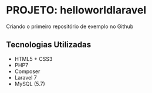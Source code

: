 # **PROJETO: helloworldlaravel**
Criando o primeiro repositório de exemplo no Github

## **Tecnologias Utilizadas**
* HTML5 + CSS3
* PHP7
* Composer
* Laravel 7 
* MySQL (5.7)
